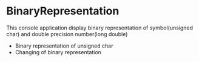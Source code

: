 # BinaryRepresentation
This console application display binary representation of symbol(unsigned char) and double precision number(long double)
* Binary representation of unsigned char
[](https://pp.userapi.com/c847016/v847016847/1788b/WaZ039-cO1c.jpg)
* Changing of binary representation 
[](https://pp.userapi.com/c847016/v847016847/17892/PRXLLTcec9k.jpg)

